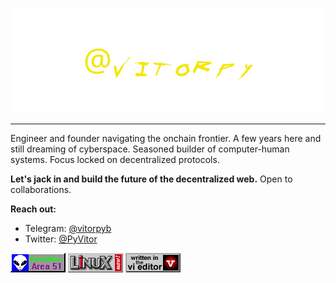 ![@vitorpy](https://raw.githubusercontent.com/vitorpy/vitorpy/main/header.png)

---

Engineer and founder navigating the onchain frontier. A few years here and still dreaming of cyberspace. Seasoned builder of computer-human systems. Focus locked on decentralized protocols. 

**Let's jack in and build the future of the decentralized web.** Open to collaborations.

**Reach out:** 
* Telegram: [@vitorpyb](https://t.me/vitorpyb)
* Twitter: [@PyVitor](https://x.com/PyVitor)

![Area 51](https://raw.githubusercontent.com/vitorpy/vitorpy/main/geocities_area_51.gif)
![Linux](https://raw.githubusercontent.com/vitorpy/vitorpy/main/linux_now.gif)
![vi](https://raw.githubusercontent.com/vitorpy/vitorpy/main/written-in-vi.gif)
